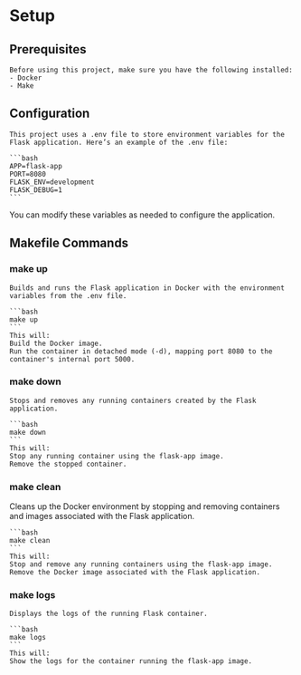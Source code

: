 # Setup
## Prerequisites
    Before using this project, make sure you have the following installed:
    - Docker
    - Make

## Configuration
    This project uses a .env file to store environment variables for the Flask application. Here’s an example of the .env file:

    ```bash
    APP=flask-app
    PORT=8080
    FLASK_ENV=development
    FLASK_DEBUG=1
    ```

You can modify these variables as needed to configure the application.

## Makefile Commands
### make up
    Builds and runs the Flask application in Docker with the environment variables from the .env file.

    ```bash
    make up
    ```
    This will:
    Build the Docker image.
    Run the container in detached mode (-d), mapping port 8080 to the container's internal port 5000.

### make down
    Stops and removes any running containers created by the Flask application.

    ```bash
    make down
    ```
    This will:
    Stop any running container using the flask-app image.
    Remove the stopped container.

### make clean
Cleans up the Docker environment by stopping and removing containers and images associated with the Flask application.

    ```bash
    make clean
    ```
    This will:
    Stop and remove any running containers using the flask-app image.
    Remove the Docker image associated with the Flask application.

### make logs
    Displays the logs of the running Flask container.

    ```bash
    make logs
    ```
    This will:
    Show the logs for the container running the flask-app image.
